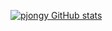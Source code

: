 [![pjongy GitHub stats](https://github-readme-stats.vercel.app/api?username=pjongy&show_icons=true)](https://github.com/pjongy)

